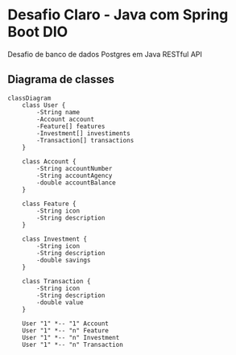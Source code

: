 # Desafio Claro - Java com Spring Boot DIO
Desafio de banco de dados Postgres em Java RESTful API

## Diagrama de classes

```mermaid
classDiagram
    class User {
        -String name
        -Account account
        -Feature[] features
        -Investment[] investiments
        -Transaction[] transactions
    }

    class Account {
        -String accountNumber
        -String accountAgency
        -double accountBalance
    }

    class Feature {
        -String icon
        -String description
    }

    class Investment {
        -String icon
        -String description
        -double savings
    }

    class Transaction {
        -String icon
        -String description
        -double value
    }

    User "1" *-- "1" Account
    User "1" *-- "n" Feature
    User "1" *-- "n" Investment
    User "1" *-- "n" Transaction
```
